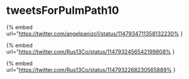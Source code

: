 # tweetsForPulmPath10

{% embed url="https://twitter.com/angelpanizo1/status/1147934711358132230% }

{% embed url="https://twitter.com/Rus13Co/status/1147932456542199808% }

{% embed url="https://twitter.com/Rus13Co/status/1147932268230565889% }

